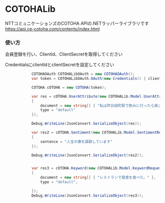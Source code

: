# COTOHALib
NTTコミュニケーションズのCOTOHA APIの.NETラッパーライブラリです
https://api.ce-cotoha.com/contents/index.html


### 使い方
会員登録を行い、ClientId、ClientSecretを取得してください

CredentialsにclientIdとclientSecretを設定してください

```C#
			COTOHAOAuth COTOHALibOAuth = new COTOHAOAuth();
			var token = COTOHALibOAuth.OAuth(new Credentials() { clientId = "Your clientId", clientSecret = "Your clientSecret" });

			COTOHA cOTOHA = new COTOHA(token);

			var res = cOTOHA.UserAttribute(new COTOHALib.Model.UserAttributeRequest()
			{
				document = new string[] { "私は昨日田町駅で飲みに行ったら奥さんに怒られた。" },
				type = "default"
			});

			Debug.WriteLine(JsonConvert.SerializeObject(res));

			var res2 = cOTOHA.Sentiment(new COTOHALib.Model.SentimentRequest()
			{
				sentence = "人生の春を謳歌しています"
			});

			Debug.WriteLine(JsonConvert.SerializeObject(res2));


			var res3 = cOTOHA.Keyword(new COTOHALib.Model.KeywordRequest()
			{
				document = new string[] { "レストランで昼食を食べた。" },
				type = "default",

			});
			Debug.WriteLine(JsonConvert.SerializeObject(res3));
```
